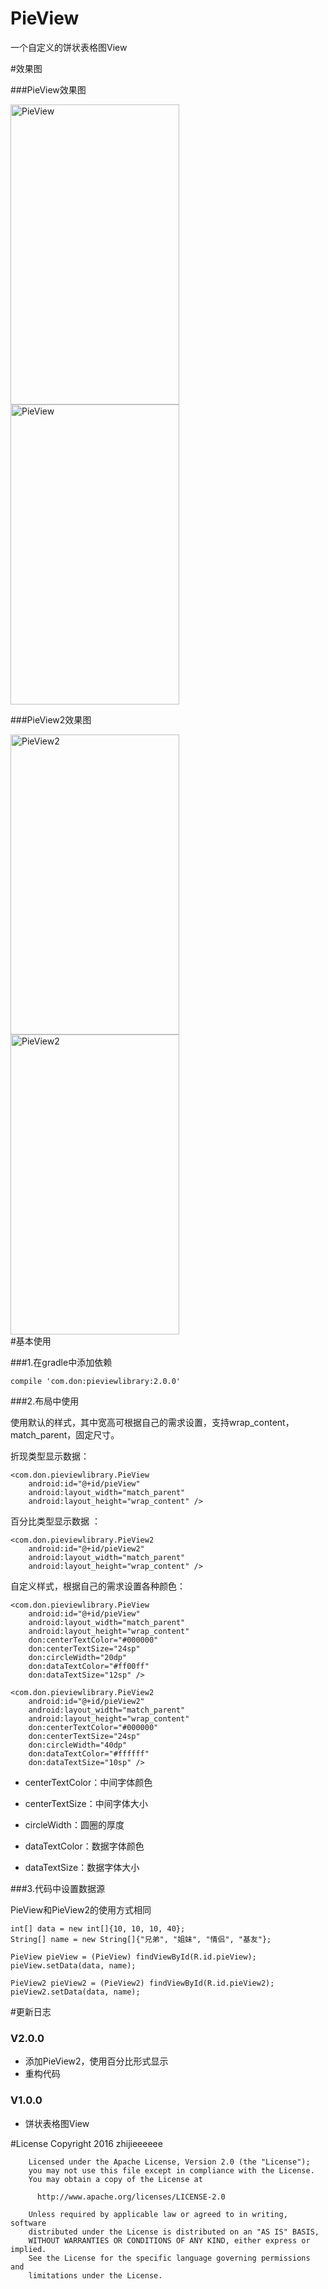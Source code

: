 # PieView
一个自定义的饼状表格图View

#效果图

###PieView效果图
<div>
<img src="https://github.com/zhijieeeeee/PieView/blob/master/screenshot/pre1.png" width = "270" height = "480" alt="PieView" />
<img src="https://github.com/zhijieeeeee/PieView/blob/master/screenshot/pre2.png" width = "270" height = "480" alt="PieView" />
</div>

###PieView2效果图
<div>
<img src="https://github.com/zhijieeeeee/PieView/blob/master/screenshot/pieview2_pre1.png" width = "270" height = "480" alt="PieView2" />
<img src="https://github.com/zhijieeeeee/PieView/blob/master/screenshot/pieview2_pre2.png" width = "270" height = "480" alt="PieView2" />
</div>
#基本使用

###1.在gradle中添加依赖
	
	compile 'com.don:pieviewlibrary:2.0.0'

###2.布局中使用

使用默认的样式，其中宽高可根据自己的需求设置，支持wrap\_content，match\_parent，固定尺寸。


折现类型显示数据：

	<com.don.pieviewlibrary.PieView
        android:id="@+id/pieView"
        android:layout_width="match_parent"
        android:layout_height="wrap_content" />

百分比类型显示数据	：

	<com.don.pieviewlibrary.PieView2
        android:id="@+id/pieView2"
        android:layout_width="match_parent"
        android:layout_height="wrap_content" />

自定义样式，根据自己的需求设置各种颜色：
	
	<com.don.pieviewlibrary.PieView
        android:id="@+id/pieView"
        android:layout_width="match_parent"
        android:layout_height="wrap_content"
        don:centerTextColor="#000000"
        don:centerTextSize="24sp"
        don:circleWidth="20dp"
        don:dataTextColor="#ff00ff"
        don:dataTextSize="12sp" />

	<com.don.pieviewlibrary.PieView2
        android:id="@+id/pieView2"
        android:layout_width="match_parent"
        android:layout_height="wrap_content"
        don:centerTextColor="#000000"
        don:centerTextSize="24sp"
        don:circleWidth="40dp"
        don:dataTextColor="#ffffff"
        don:dataTextSize="10sp" />


* centerTextColor：中间字体颜色

* centerTextSize：中间字体大小

* circleWidth：圆圈的厚度

* dataTextColor：数据字体颜色

* dataTextSize：数据字体大小

###3.代码中设置数据源

PieView和PieView2的使用方式相同

	int[] data = new int[]{10, 10, 10, 40};
    String[] name = new String[]{"兄弟", "姐妹", "情侣", "基友"};

    PieView pieView = (PieView) findViewById(R.id.pieView);
    pieView.setData(data, name);

	PieView2 pieView2 = (PieView2) findViewById(R.id.pieView2);
    pieView2.setData(data, name);

#更新日志

### V2.0.0
* 添加PieView2，使用百分比形式显示
* 重构代码

### V1.0.0
* 饼状表格图View


#License
        Copyright 2016 zhijieeeeee

        Licensed under the Apache License, Version 2.0 (the "License");
        you may not use this file except in compliance with the License.
        You may obtain a copy of the License at

          http://www.apache.org/licenses/LICENSE-2.0

        Unless required by applicable law or agreed to in writing, software
        distributed under the License is distributed on an "AS IS" BASIS,
        WITHOUT WARRANTIES OR CONDITIONS OF ANY KIND, either express or implied.
        See the License for the specific language governing permissions and
        limitations under the License.
